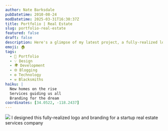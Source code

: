 ```yaml
---
author: Nate Barksdale
pubDatetime: 2010-08-24
modDatetime: 2025-03-31T16:30:37Z
title: Portfolio | Real Estate
slug: portfolio-real-estate
featured: false
draft: false
description: Here's a glimpse of my latest project, a fully-realized logo and branding for a startup real estate services company. "Our vision was to create a unique identity that speaks to modern homebuyers and sellers."
emoji: 🏠
tags:
  - 📁 Portfolio
  - 💡 Design
  - 🌍 Development
  - 🌐 Blogging
  - ⚙️ Technology
  - ⚒️ Blacksmiths
haiku: |
  New homes on the rise  
  Services guiding us all  
  Branding for the dream
coordinates: [34.0522, -118.2437]
---
```


![](@assets/images/know_card_530.jpg) I designed this fully-realized logo and branding for a startup real estate services company
